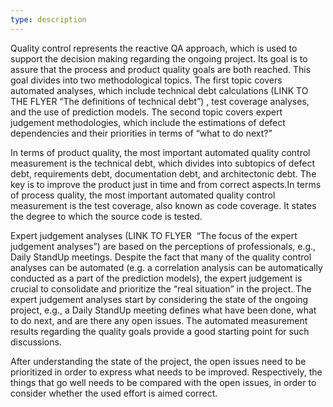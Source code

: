 ```yaml
---
type: description
---
```

Quality control represents the reactive QA approach, which is used to support the decision making regarding the ongoing project. Its goal is to assure that the process and product quality goals are both reached. This goal divides into two methodological topics. The first topic covers automated analyses, which include technical debt calculations (LINK TO THE FLYER­ “The definitions of technical debt”) , test coverage analyses, and the use of prediction models. The second topic covers expert judgement methodologies, which include the estimations of defect dependencies and their priorities in terms of “what to do next?”   

In terms of product quality, the most important automated quality control measurement is the technical debt, which divides into sub­topics of defect debt, requirements debt, documentation debt, and architectonic debt. The key is to improve the product just in time and from correct aspects.In terms of process quality, the most important automated quality control measurement is the test coverage, also known as code coverage. It states the degree to which the source code is tested.  

Expert judgement analyses (LINK TO FLYER ­ “The focus of the expert judgement analyses”) are based on the perceptions of professionals, e.g., Daily Stand­Up meetings. Despite the fact that many of the quality control analyses can be automated (e.g. a correlation analysis can be automatically conducted as a part of the prediction models), the expert judgement is crucial to consolidate and prioritize the “real situation” in the project. The expert judgement analyses start by considering the state of the ongoing project, e.g., a Daily Stand­Up meeting defines what have been done, what to do next, and are there any open issues. The automated measurement results regarding the quality goals provide a good starting point for such discussions.

After understanding the state of the project, the open issues need to be prioritized in order to express what needs to be improved. Respectively, the things that go well needs to be compared with the open issues, in order to consider whether the used effort is aimed correct.